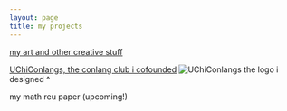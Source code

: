 ```yaml
---
layout: page
title: my projects
---
```


[my art and other creative stuff](https://www.instagram.com/al0tx0w?igsh=YXM3ZG50a2Vidzdw)

[UChiConlangs, the conlang club i cofounded](https://sites.google.com/view/uchiconlangs)
![UChiConlangs](https://atxwang.github.io/assets/img/uchiconlangs.png)
the logo i designed ^

my math reu paper (upcoming!)
